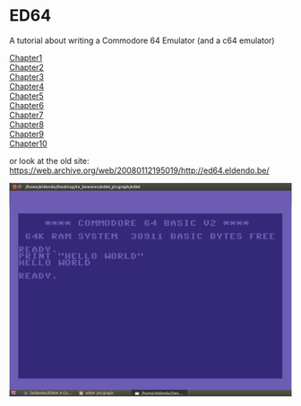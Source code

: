 # ED64
A tutorial about writing a Commodore 64 Emulator (and a c64 emulator)  

[Chapter1](http://htmlpreview.github.io/?https://github.com/eldendo/ED64/blob/master/ed64Chap1/ed64chap1.html)  
[Chapter2](http://htmlpreview.github.io/?https://github.com/eldendo/ED64/blob/master/ed64Chap2/ed64chap2.html)  
[Chapter3](http://htmlpreview.github.io/?https://github.com/eldendo/ED64/blob/master/ed64Chap3/ed64chap3.html)  
[Chapter4](http://htmlpreview.github.io/?https://github.com/eldendo/ED64/blob/master/ed64Chap4/ed64chap4.html)  
[Chapter5](http://htmlpreview.github.io/?https://github.com/eldendo/ED64/blob/master/ed64Chap5/ed64chap5.html)  
[Chapter6](http://htmlpreview.github.io/?https://github.com/eldendo/ED64/blob/master/ed64Chap6/ed64chap6.html)  
[Chapter7](http://htmlpreview.github.io/?https://github.com/eldendo/ED64/blob/master/ed64Chap7/ed64Chap7.html)  
[Chapter8](http://htmlpreview.github.io/?https://github.com/eldendo/ED64/blob/master/ed64Chap8/ed64Chap8.html)  
[Chapter9](http://htmlpreview.github.io/?https://github.com/eldendo/ED64/blob/master/ed64Chap9/ed64Chap9.html)  
[Chapter10](http://htmlpreview.github.io/?https://github.com/eldendo/ED64/blob/master/ed64Chap10/ed64Chap10.html)  

or look at the old site: https://web.archive.org/web/20080112195019/http://ed64.eldendo.be/  


![screenshot](./ed64.png)
